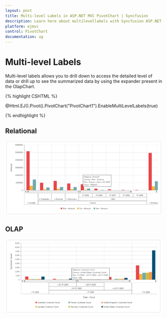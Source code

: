 ```yaml
---
layout: post
title: Multi-level Labels in ASP.NET MVC PivotChart | Syncfusion
description: Learn here about multilevellabels with Syncfusion ASP.NET MVC PivotChart control, its elements, and more.
platform: ejmvc
control: PivotChart
documentation: ug
---
```


# Multi-level Labels

Multi-level labels allows you to drill down to access the detailed level of data or drill up to see the summarized data by using the expander present in the OlapChart.

{% highlight CSHTML %}

@Html.EJ().Pivot().PivotChart("PivotChart1").EnableMultiLevelLabels(true)

{% endhighlight %}


## Relational

![Multi-level labels in ASP NET MVC pivot chart with relational mode](MultiLevelLabels_images/relational.png)

## OLAP

![Multi-level labels in ASP NET MVC pivot chart OLAP mode](MultiLevelLabels_images/olap.png)

